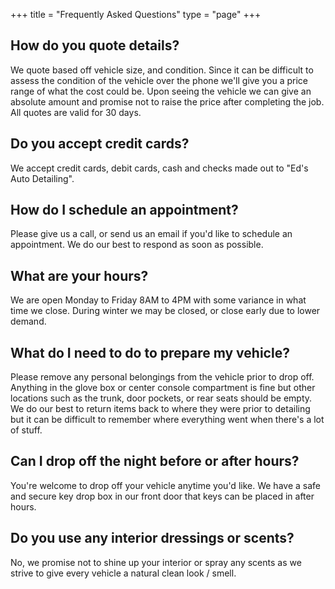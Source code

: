 +++ 
title = "Frequently Asked Questions" 
type = "page"
+++

## How do you quote details?

We quote based off vehicle size, and condition. Since it can be difficult to assess the condition of the vehicle over the phone we'll give you a price range of what the cost could be. Upon seeing the vehicle we can give an absolute amount and promise not to raise the price after completing the job. All quotes are valid for 30 days.

## Do you accept credit cards?

We accept credit cards, debit cards, cash and checks made out to "Ed's Auto Detailing". 

## How do I schedule an appointment?

Please give us a call, or send us an email if you'd like to schedule an appointment. We do our best to respond as soon as possible.

## What are your hours?

We are open Monday to Friday 8AM to 4PM with some variance in what time we close. During winter we may be closed, or close early due to lower demand.

## What do I need to do to prepare my vehicle?

Please remove any personal belongings from the vehicle prior to drop off. Anything in the glove box or center console compartment is fine but other locations such as the trunk, door pockets, or rear seats should be empty. We do our best to return items back to where they were prior to detailing but it can be difficult to remember where everything went when there's a lot of stuff.

## Can I drop off the night before or after hours?

You're welcome to drop off your vehicle anytime you'd like. We have a safe and secure key drop box in our front door that keys can be placed in after hours.

## Do you use any interior dressings or scents?

No, we promise not to shine up your interior or spray any scents as we strive to give every vehicle a natural clean look / smell. 